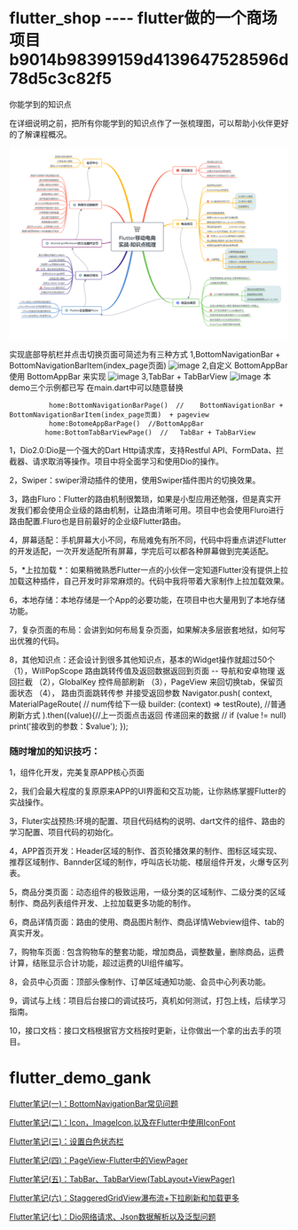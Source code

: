 # flutter_shop ---- flutter做的一个商场项目   b9014b98399159d4139647528596d78d5c3c82f5

你能学到的知识点  

在详细说明之前，把所有你能学到的知识点作了一张梳理图，可以帮助小伙伴更好的了解课程概况。

![image](https://github.com/1136346879/Image_Assert/blob/master/Flutter%E7%A7%BB%E5%8A%A8%E7%94%B5%E5%95%86%E5%AE%9E%E6%88%98-%E7%9F%A5%E8%AF%86%E7%82%B9%E6%A2%B3%E7%90%86.png)

 实现底部导航栏并点击切换页面可简述为有三种方式
    1,BottomNavigationBar + BottomNavigationBarItem(index_page页面)
    ![image](https://img-blog.csdnimg.cn/20200417160142240.gif)
    2,自定义 BottomAppBar   使用 BottomAppBar 来实现
    ![image](https://img-blog.csdnimg.cn/20200417155542593.gif#pic_center)
    3,TabBar + TabBarView
    ![image](https://img-blog.csdnimg.cn/20200417155632800.gif#pic_center)
    本demo三个示例都已写  在main.dart中可以随意替换
    
              home:BottomNavigationBarPage()  //    BottomNavigationBar + BottomNavigationBarItem(index_page页面)  + pageview
              home:BotomeAppBarPage()  //BottomAppBar
             home:BottomTabBarViewPage()  //   TabBar + TabBarView

1，Dio2.0:Dio是一个强大的Dart Http请求库，支持Restful API、FormData、拦截器、请求取消等操作。项目中将全面学习和使用Dio的操作。

2，Swiper：swiper滑动插件的使用，使用Swiper插件图片的切换效果。

3，路由Fluro：Flutter的路由机制很繁琐，如果是小型应用还勉强，但是真实开发我们都会使用企业级的路由机制，让路由清晰可用。项目中也会使用Fluro进行路由配置.Fluro也是目前最好的企业级Flutter路由。

4，屏幕适配：手机屏幕大小不同，布局难免有所不同，代码中将重点讲述Flutter的开发适配，一次开发适配所有屏幕，学完后可以都各种屏幕做到完美适配。

5，*上拉加载 *：如果稍微熟悉Flutter一点的小伙伴一定知道Flutter没有提供上拉加载这种插件，自己开发时非常麻烦的。代码中我将带着大家制作上拉加载效果。

6，本地存储：本地存储是一个App的必要功能，在项目中也大量用到了本地存储功能。

7，复杂页面的布局：会讲到如何布局复杂页面，如果解决多层嵌套地狱，如何写出优雅的代码。

8，其他知识点：还会设计到很多其他知识点，基本的Widget操作就超过50个
       （1），WillPopScope  路由跳转传值及返回数据返回到页面 -- 导航和安卓物理 返回拦截
       （2），GlobalKey 控件局部刷新
       （3），PageView 来回切换tab，保留页面状态
                   （4）， 路由页面跳转传参 并接受返回参数 Navigator.push( context,
                                                         MaterialPageRoute( // num传给下一级
                                                             builder: (context) => testRoute),  //普通刷新方式
                                                       ).then((value){//上一页面点击返回  传递回来的数据
                                                   //      if (value != null)
                                                           print('接收到的参数：$value'); });

### 随时增加的知识技巧：

1，组件化开发，完美复原APP核心页面

2，我们会最大程度的复原原来APP的UI界面和交互功能，让你熟练掌握Flutter的实战操作。

3，Fluter实战预热:环境的配置、项目代码结构的说明、dart文件的组件、路由的学习配置、项目代码的初始化。

4，APP首页开发：Header区域的制作、首页轮播效果的制作、图标区域实现、推荐区域制作、Bannder区域的制作，呼叫店长功能、楼层组件开发，火爆专区列表。

5，商品分类页面：动态组件的极致运用，一级分类的区域制作、二级分类的区域制作、商品列表组件开发、上拉加载更多功能的制作。

6，商品详情页面：路由的使用、商品图片制作、商品详情Webview组件、tab的真实开发。

7，购物车页面 : 包含购物车的整套功能，增加商品，调整数量，删除商品，运费计算，结账显示合计功能，超过运费的UI组件编写。

8，会员中心页面：顶部头像制作、订单区域通知功能、会员中心列表功能。

9，调试与上线：项目后台接口的调试技巧，真机如何测试，打包上线，后续学习指南。

10，接口文档：接口文档根据官方文档按时更新，让你做出一个拿的出去手的项目。


# flutter_demo_gank

[Flutter笔记(一)：BottomNavigationBar常见问题](https://www.jianshu.com/p/7274bad9f7ec)

[Flutter笔记(二)：Icon，ImageIcon,以及在Flutter中使用IconFont](https://www.jianshu.com/p/4ddcda91fa7d)

[Flutter笔记(三)：设置白色状态栏](https://www.jianshu.com/p/5cde325e6e05)

[Flutter笔记(四)：PageView-Flutter中的ViewPager](https://www.jianshu.com/p/4a52fb9957a8)

[Flutter笔记(五)：TabBar、TabBarView(TabLayout+ViewPager)](https://www.jianshu.com/p/8e28aa3ea9d4)

[Flutter笔记(六)：StaggeredGridView瀑布流+下拉刷新和加载更多](https://www.jianshu.com/p/4da555e7e4c3)

[Flutter笔记(七)：Dio网络请求、Json数据解析以及泛型问题](https://www.jianshu.com/p/3c50812865d1)